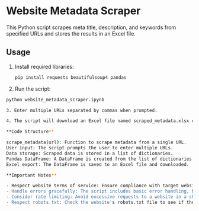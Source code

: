 # Website Metadata Scraper

This Python script scrapes meta title, description, and keywords from specified URLs and stores the results in an Excel file.

## Usage

1. Install required libraries:

   ```bash
   pip install requests beautifulsoup4 pandas

2. Run the script:

  ```bash
  python website_metadata_scraper.ipynb

3. Enter multiple URLs separated by commas when prompted.

4. The script will download an Excel file named scraped_metadata.xlsx containing the scraped data.

**Code Structure**

scrape_metadata(url): Function to scrape metadata from a single URL.
User input: The script prompts the user to enter multiple URLs.
Data storage: Scraped data is stored in a list of dictionaries.
Pandas DataFrame: A DataFrame is created from the list of dictionaries.
Excel export: The DataFrame is saved to an Excel file and downloaded.

**Important Notes**

- Respect website terms of service: Ensure compliance with target website's terms of service and robots.txt before scraping.
- Handle errors gracefully: The script includes basic error handling, but consider more robust mechanisms for production use.
- Consider rate limiting: Avoid excessive requests to a website in a short period to prevent being blocked.
- Respect robots.txt: Check the website's robots.txt file to see if they allow scraping.
